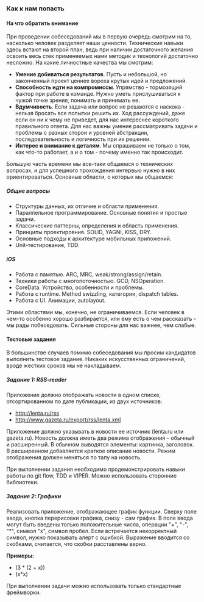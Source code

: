 ### Как к нам попасть

#### На что обратить внимание

При проведении собеседований мы в первую очередь смотрим на то, насколько человек разделяет наши ценности. Технические навыки здесь встают на второй план, ведь при наличии достаточного желания освоить весь стек применяемых нами методик и технологий достаточно несложно. На какие личностные качества мы смотрим:

- **Умение добиваться результатов**. Пусть и небольшой, но законченный проект ценнее вороха крутых идей и предложений.
- **Способность идти на компромиссы**. Упрямство - тормозящий фактор при работе в команде. Нужно уметь прислушиваться к чужой точке зрения, понимать и принимать ее.
- **Вдумчивость**. Если задача или вопрос не решаются с наскока - нельзя бросать все попытки решить их. Ход рассуждений, даже если он ни к чему не приведет, для нас интереснее короткого правильного ответа. Для нас важны умение рассматривать задачи и проблемы с разных сторон и уровней абстракции, последовательность и логичность при их решении.
- **Интерес и внимание к деталям**. Мы спрашиваем не только о том, как что-то работает, а и о том - почему именно так происходит.

Большую часть времени мы все-таки общаемся о технических вопросах, и для успешного прохождения интервью нужно в них ориентироваться. Основные области, о которых мы общаемся:

##### Общие вопросы

- Структуры данных, их отличие и области применения.
- Параллельное программирование. Основные понятия и простые задачи.
- Классические паттерны, определения и область применения.
- Принципы проектировния. SOLID, YAGNI, KISS, DRY.
- Основные подходы к архитектуре мобильных приложений.
- Unit-тестирование, TDD.

##### iOS

- Работа с памятью. ARC, MRC, weak/strong/assign/retain.
- Техники работы с многопоточностью. GCD, NSOperation.
- CoreData. Устройство, особенности и проблемы.
- Работа с runtime. Method swizzling, категории, dispatch tables.
- Работа с UI. Анимации, autolayout.

Этими областями мы, конечно, не ограничиваемся. Если человек в чем-то особенно хорошо разбирается, или ему есть о чем рассказать - мы рады побеседовать. Сильные стороны для нас важнее, чем слабые.

#### Тестовые задания

В большинстве случаев помимо собеседования мы просим кандидатов выполнить тестовое задание. Никаких искусственных ограничений, вроде жестких сроков мы не накладываем.

##### Задание 1: RSS-reader
Приложение должно отображать новости в одном списке, отсортированном по дате публикации, из двух источников:

- http://lenta.ru/rss
- http://www.gazeta.ru/export/rss/lenta.xml

Приложение должно указывать в новости ее источник (lenta.ru или gazeta.ru). Новость должна иметь два режима отображения – обычный и расширенный.
В обычном выводятся элементы: картинка, заголовок. В расширенном добавляется краткое описание новости. Режим отображения должен меняться по тапу на новость.

При выполнении задания необходимо продемонстрировать навыки работы по git flow, TDD и VIPER. Можно использовать сторонние библиотеки.

##### Задание 2: Графики
Реализовать приложение, отображающее график функции. Сверху поле ввода, кнопка перерисовки графика, снизу - сам график. В поле ввода могут быть введены только положительные числа, операции "+", "-", "*", символ "x", символ пробел. Если встречается некорректный символ, нужно показывать алерт с ошибкой. Выражение вводится со скобками, считается, что скобки расставлены верно.

**Примеры:**

- (3 * (2 + x))
- (x*x)
 
При выполнении задачи можно использовать только стандартные фреймворки.
